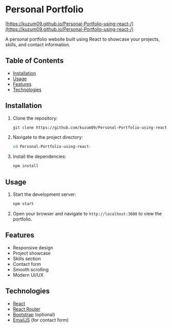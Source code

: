 # Personal Portfolio

[https://kuzum09.github.io/Personal-Portfolio-using-react-/](https://kuzum09.github.io/Personal-Portfolio-using-react-/)

A personal portfolio website built using React to showcase your projects, skills, and contact information.

## Table of Contents
- [Installation](#installation)
- [Usage](#usage)
- [Features](#features)
- [Technologies](#technologies)


## Installation

1. Clone the repository:
    ```sh
    git clone https://github.com/kuzum09/Personal-Portfolio-using-react-.git
    ```
2. Navigate to the project directory:
    ```sh
    cd Personal-Portfolio-using-react-
    ```
3. Install the dependencies:
    ```sh
    npm install
    ```

## Usage

1. Start the development server:
    ```sh
    npm start
    ```
2. Open your browser and navigate to `http://localhost:3000` to view the portfolio.

## Features

- Responsive design
- Project showcase
- Skills section
- Contact form
- Smooth scrolling
- Modern UI/UX

## Technologies

- [React](https://reactjs.org/)
- [React Router](https://reactrouter.com/)
- [Bootstrap](https://getbootstrap.com/) (optional)
- [EmailJS](https://www.emailjs.com/) (for contact form)




